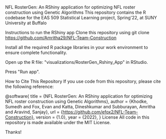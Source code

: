 NFL RosterGen: An RShiny application for optimizing NFL roster construction using Genetic Algorithms
This repository contains the R codebase for the EAS 509 Statistical Learning project, Spring'22, at SUNY University at Buffalo

Instructions to run the RShiny app
Clone this repository using
git clone https://github.com/Amritha29/NFL-Team-Construction

Install all the required R package libraries in your work environment to ensure complete functionality.

Open up the R file: "visualizations/RosterGen_Rshiny_App" in RStudio.

Press "Run app".

How to Cite This Repository
If you use code from this repository, please cite the following reference:

@software{
  title = {NFL RosterGen: An RShiny application for optimizing NFL roster construction using Genetic Algorithms},
  author = {Khodke, Sumedh and Fox, Evan and Katta, Dineshkumar and Subburayan, Amritha and Aravind, Sanjay},
  url = {https://github.com/efox2/NFL-Team-Construction},
  version = {1.0},
  year = {2022},
}
License
All code in this repository is made available under the MIT License.

Thanks!

